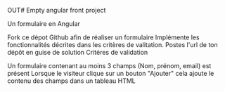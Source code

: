 OUT# Empty angular front project

Un formulaire en Angular

Fork ce dépot Github afin de réaliser un formulaire
Implémente les fonctionnalités décrites dans les critères de valitation.
Postes l'url de ton dépôt en guise de solution
Critéres de validation

Un formulaire contenant au moins 3 champs (Nom, prénom, email) est présent
Lorsque le visiteur clique sur un bouton "Ajouter" cela ajoute le contenu des champs dans un tableau HTML
